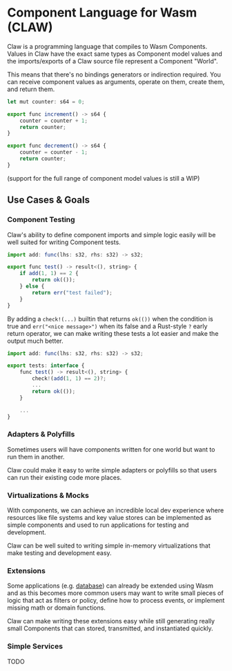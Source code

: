 # Component Language for Wasm (CLAW)

Claw is a programming language that compiles to Wasm Components.
Values in Claw have the exact same types as Component model values and the imports/exports of a Claw source file represent a Component "World".

This means that there's no bindings generators or indirection required.
You can receive component values as arguments, operate on them, create them, and return them.

```js
let mut counter: s64 = 0;

export func increment() -> s64 {
    counter = counter + 1;
    return counter;
}

export func decrement() -> s64 {
    counter = counter - 1;
    return counter;
}
```

(support for the full range of component model values is still a WIP)

## Use Cases & Goals

### Component Testing

Claw's ability to define component imports and simple logic easily will be well suited for writing Component tests.

```js
import add: func(lhs: s32, rhs: s32) -> s32;

export func test() -> result<(), string> {
    if add(1, 1) == 2 {
        return ok(());
    } else {
        return err("test failed");
    }
}
```

By adding a `check!(...)` builtin that returns `ok(())` when the condition is true and `err("<nice message>")` when its false
and a Rust-style `?` early return operator, we can make writing these tests a lot easier and make the output much better.

```js
import add: func(lhs: s32, rhs: s32) -> s32;

export tests: interface {
    func test() -> result<(), string> {
        check!(add(1, 1) == 2)?;
        ...
        return ok(());
    }

    ...
}
```

### Adapters & Polyfills

Sometimes users will have components written for one world but want to run them in another.

Claw could make it easy to write simple adapters or polyfills so that users can run their existing code more places.

### Virtualizations & Mocks

With components, we can achieve an incredible local dev experience where resources like file systems and key value stores
can be implemented as simple components and used to run applications for testing and development.

Claw can be well suited to writing simple in-memory virtualizations that make testing and development easy.

### Extensions

Some applications (e.g. [database](https://docs.singlestore.com/cloud/reference/code-engine-powered-by-wasm/create-wasm-udfs/))
can already be extended using Wasm and as this becomes more common users may want to write small pieces of logic that act as filters or policy,
define how to process events, or implement missing math or domain functions.

Claw can make writing these extensions easy while still generating really small Components that can stored, transmitted, and instantiated quickly.

### Simple Services

TODO
